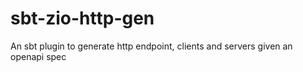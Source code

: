 # sbt-zio-http-gen
An sbt plugin to generate http endpoint, clients and servers given an openapi spec
